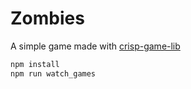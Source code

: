 # Zombies

A simple game made with [crisp-game-lib](https://github.com/abagames/crisp-game-lib)

```bash
npm install
npm run watch_games
```